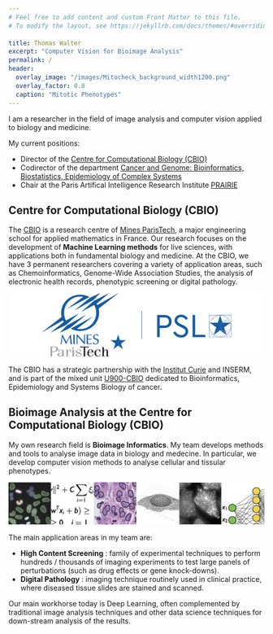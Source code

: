 ```yaml
---
# Feel free to add content and custom Front Matter to this file.
# To modify the layout, see https://jekyllrb.com/docs/themes/#overriding-theme-defaults

title: Thomas Walter
excerpt: "Computer Vision for Bioimage Analysis"
permalink: /
header:
  overlay_image: "/images/Mitocheck_background_width1200.png"
  overlay_factor: 0.8  
  caption: "Mitotic Phenotypes"
---
```



I am a researcher in the field of image analysis and computer vision applied to biology and medicine. 

My current positions: 

- Director of the [Centre for Computational Biology (CBIO)](https://cbio.ensmp.fr)
- Codirector of the department [Cancer and Genome: Bioinformatics, Biostatistics, Epidemiology of Complex Systems](https://science.curie.fr/recherche/biologie-interactive-des-tumeurs-immunologie-environnement/c/)
- Chair at the Paris Artifical Intelligence Research Institute [PRAIRIE](https://prairie-institute.fr)


## Centre for Computational Biology (CBIO)

The [CBIO](https://cbio.ensmp.fr) is a research centre of [Mines ParisTech](https://www.minesparis.psl.eu), a major engineering school for applied mathematics in France. Our research focuses on the development of **Machine Learning methods** for live sciences, with applications both in fundamental biology and medicine. At the CBIO, we have 3 permanent researchers covering a variety of application areas, such as Chemoinformatics, Genome-Wide Association Studies, the analysis of electronic health records, phenotypic screening or digital pathology. 

![Mines ParisTech - PSL](/images/Mines_paristech.png)

The CBIO has a strategic partnership with the [Institut Curie](https://curie.fr) and INSERM, and is part of the mixed unit [U900-CBIO](https://science.curie.fr/recherche/biologie-interactive-des-tumeurs-immunologie-environnement/c/) dedicated to Bioinformatics, Epidemiology and Systems Biology of cancer.  


## Bioimage Analysis at the Centre for Computational Biology (CBIO)

My own research field is **Bioimage Informatics**. My team develops methods and tools to analyse image data in biology and medecine. In particular, we develop computer vision methods to analyse cellular and tissular phenotypes. 

![Bioimage analysis](/images/Figure_BioimageAnalysis.png)

The main application areas in my team are:
- **High Content Screening** : family of experimental techniques to perform hundreds / thousands of imaging experiments to test large panels of perturbations (such as drug effects or gene knock-downs). 
- **Digital Pathology** : imaging technique routinely used in clinical practice, where diseased tissue slides are stained and scanned. 

Our main workhorse today is Deep Learning, often complemented by traditional image analysis techniques and other data science techniques for down-stream analysis of the results. 

<!-- <div style="margin-top: 32px;vertical-align=bottom">
	<img style="width: 240px; height:240px;margin-right: 20px; float:left;" 
	alt="mitocheck"
   src="/images/MitocheckBackground_square_cr.jpg"
     align="absmiddle">
    My research field is Bioimage Informatics, the branch of Computational
    Biology concerned with the computational analysis of bioimages.
    My most visible contributions have been in the field of computational phenotyping,
    applied to High Content Screening (HCS). 
    I develop computer vision and machine learning methods to quantify 
    morphological changes, classify cellular states and spatial trajectories
    from live cell imaging data with applications to systematic large-scale
    studies of cellular processes such as cell division and cell migration.
    These methods can also be used to find and phenotypically characterize new drugs.
</div>

<div style="margin-top: 32px;vertical-align=bottom">
  <img style="width: 300px; height:300px;margin-left: 20px; float:right;"
   alt="current"
   src="/images/current_activity.jpg"
     align="absmiddle">
    <p> More recently, I have become interested in the field of spatial transcriptomics where we want to systematically study the spatial aspects of gene expression. Methodologically this involves image simulation, point cloud clustering and classification. A second axis of my current research is the computational phenotyping of cells in their tissular context in histopathology data, a very competitive field with important clinical applications. From a methodological perspective, this involves deep learning and multiple instance learning in order to analyze very large, stained tumor sections used in the clinics for diagnostic purposes, such as metastasis detection or outcome prediction.</p>
   
    <p> I also coordinate the workgroup on High Content Screening of <a href="http://france-bioimaging.org"> France-Bioimaging </a>, I am active in a number of courses on Machine Learning and Computer Vision for Biology all over Europe, and I am also one of two coordinators of the Bioimage analysis activities of the <a href="http://imabio-cnrs.fr"> GDR ImaBio </a>. </p>
</div>


<div style="float: right; margin-top: 32px;" >
  <img style="width: 240px; margin-right: 20px; float:left;"
   alt="institutions"
   src="/images/institutcurie_ensmp.jpg"
     align="absmiddle">    
  The Centre for Computational Biology is a 
  joint laboratory between <a href="http://www.mines-paristech.fr/">
  MINES ParisTech</a>, one of the most prominent French engineering
  schools, and <a href="http://www.curie.fr"> Institut Curie</a>, a
  major hospital and research center dedicated to cancer. We benefit
  from an exceptional scientific environment with immediate access to
  experts and collaborators in biology and medicine enabling a
  stimulating interdisciplinary exchange. The laboratory is located on
  the Paris campus of Institut Curie, near Pantheon.
</div>

 -->
